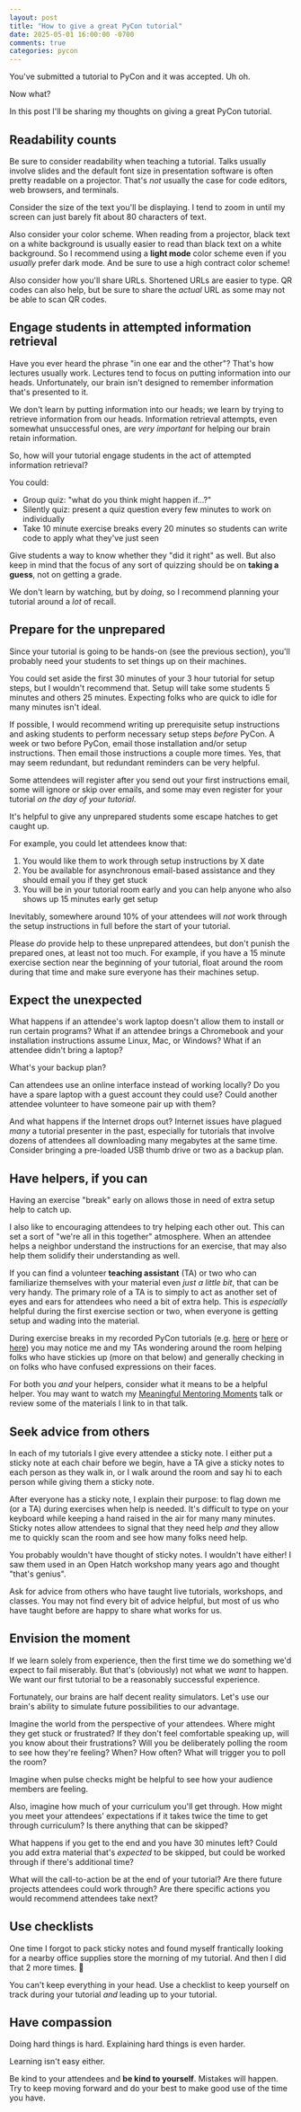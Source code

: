 ```yaml
---
layout: post
title: "How to give a great PyCon tutorial"
date: 2025-05-01 16:00:00 -0700
comments: true
categories: pycon
---
```


You've submitted a tutorial to PyCon and it was accepted.
Uh oh.

Now what?

In this post I'll be sharing my thoughts on giving a great PyCon tutorial.


## Readability counts

Be sure to consider readability when teaching a tutorial.
Talks usually involve slides and the default font size in presentation software is often pretty readable on a projector.
That's *not* usually the case for code editors, web browsers, and terminals.

Consider the size of the text you'll be displaying.
I tend to zoom in until my screen can just barely fit about 80 characters of text.

Also consider your color scheme.
When reading from a projector, black text on a white background is usually easier to read than black text on a white background.
So I recommend using a **light mode** color scheme even if you *usually* prefer dark mode.
And be sure to use a high contract color scheme!

Also consider how you'll share URLs.
Shortened URLs are easier to type.
QR codes can also help, but be sure to share the *actual* URL as some may not be able to scan QR codes.


## Engage students in attempted information retrieval

Have you ever heard the phrase "in one ear and the other"?
That's how lectures usually work.
Lectures tend to focus on putting information into our heads.
Unfortunately, our brain isn't designed to remember information that's presented to it.

We don't learn by putting information into our heads; we learn by trying to retrieve information from our heads.
Information retrieval attempts, even somewhat unsuccessful ones, are *very important* for helping our brain retain information.

So, how will your tutorial engage students in the act of attempted information retrieval?

You could:

- Group quiz: "what do you think might happen if...?"
- Silently quiz: present a quiz question every few minutes to work on individually
- Take 10 minute exercise breaks every 20 minutes so students can write code to apply what they've just seen

Give students a way to know whether they "did it right" as well.
But also keep in mind that the focus of any sort of quizzing should be on **taking a guess**, not on getting a grade.

We don't learn by watching, but by *doing*, so I recommend planning your tutorial around a *lot* of recall.


## Prepare for the unprepared

Since your tutorial is going to be hands-on (see the previous section), you'll probably need your students to set things up on their machines.

You could set aside the first 30 minutes of your 3 hour tutorial for setup steps, but I wouldn't recommend that.
Setup will take some students 5 minutes and others 25 minutes.
Expecting folks who are quick to idle for many minutes isn't ideal.

If possible, I would recommend writing up prerequisite setup instructions and asking students to perform necessary setup steps *before* PyCon.
A week or two before PyCon, email those installation and/or setup instructions.
Then email those instructions a couple more times.
Yes, that may seem redundant, but redundant reminders can be very helpful.

Some attendees will register after you send out your first instructions email, some will ignore or skip over emails, and some may even register for your tutorial *on the day of your tutorial*.

It's helpful to give any unprepared students some escape hatches to get caught up.

For example, you could let attendees know that:

1. You would like them to work through setup instructions by X date
2. You be available for asynchronous email-based assistance and they should email you if they get stuck
3. You will be in your tutorial room early and you can help anyone who also shows up 15 minutes early get setup

Inevitably, somewhere around 10% of your attendees will *not* work through the setup instructions in full before the start of your tutorial.

Please *do* provide help to these unprepared attendees, but don't punish the prepared ones, at least not too much.
For example, if you have a 15 minute exercise section near the beginning of your tutorial, float around the room during that time and make sure everyone has their machines setup.


## Expect the unexpected

What happens if an attendee's work laptop doesn't allow them to install or run certain programs?
What if an attendee brings a Chromebook and your installation instructions assume Linux, Mac, or Windows?
What if an attendee didn't bring a laptop?

What's your backup plan?

Can attendees use an online interface instead of working locally?
Do you have a spare laptop with a guest account they could use?
Could another attendee volunteer to have someone pair up with them?

And what happens if the Internet drops out?
Internet issues have plagued *many* a tutorial presenter in the past, especially for tutorials that involve dozens of attendees all downloading many megabytes at the same time.
Consider bringing a pre-loaded USB thumb drive or two as a backup plan.


## Have helpers, if you can

Having an exercise "break" early on allows those in need of extra setup help to catch up.

I also like to encouraging attendees to try helping each other out.
This can set a sort of "we're all in this together" atmosphere.
When an attendee helps a neighbor understand the instructions for an exercise, that may also help them solidify their understanding as well.

If you can find a volunteer **teaching assistant** (TA) or two who can familiarize themselves with your material even *just a little bit*, that can be very handy.
The primary role of a TA is to simply to act as another set of eyes and ears for attendees who need a bit of extra help.
This is *especially* helpful during the first exercise section or two, when everyone is getting setup and wading into the material.

During exercise breaks in my recorded PyCon tutorials (e.g. [here](https://youtu.be/_6U1XoxyyBY?feature=shared&t=2310) or [here](https://youtu.be/ixiRkUwPI2A?feature=shared&t=1078) or [here](https://youtu.be/6zu8lrYn6t8?feature=shared&t=1605)) you may notice me and my TAs wondering around the room helping folks who have stickies up (more on that below) and generally checking in on folks who have confused expressions on their faces.

For both you *and* your helpers, consider what it means to be a helpful helper.
You may want to watch my [Meaningful Mentoring Moments](https://treyhunner.com/mentoring/resources.html) talk or review some of the materials I link to in that talk.


## Seek advice from others

In each of my tutorials I give every attendee a sticky note.
I either put a sticky note at each chair before we begin, have a TA give a sticky notes to each person as they walk in, or I walk around the room and say hi to each person while giving them a sticky note.

After everyone has a sticky note, I explain their purpose: to flag down me (or a TA) during exercises when help is needed.
It's difficult to type on your keyboard while keeping a hand raised in the air for many many minutes.
Sticky notes allow attendees to signal that they need help *and* they allow me to quickly scan the room and see how many folks need help.

You probably wouldn't have thought of sticky notes.
I wouldn't have either!
I saw them used in an Open Hatch workshop many years ago and thought "that's genius".

Ask for advice from others who have taught live tutorials, workshops, and classes.
You may not find every bit of advice helpful, but most of us who have taught before are happy to share what works for us.


## Envision the moment

If we learn solely from experience, then the first time we do something we'd expect to fail miserably.
But that's (obviously) not what we *want* to happen.
We want our first tutorial to be a reasonably successful experience.

Fortunately, our brains are half decent reality simulators.
Let's use our brain's ability to simulate future possibilities to our advantage.

Imagine the world from the perspective of your attendees.
Where might they get stuck or frustrated?
If they don't feel comfortable speaking up, will you know about their frustrations?
Will you be deliberately polling the room to see how they're feeling?
When?
How often?
What will trigger you to poll the room?

Imagine when pulse checks might be helpful to see how your audience members are feeling.

Also, imagine how much of your curriculum you'll get through.
How might you meet your attendees' expectations if it takes twice the time to get through curriculum?
Is there anything that can be skipped?

What happens if you get to the end and you have 30 minutes left?
Could you add extra material that's *expected* to be skipped, but could be worked through if there's additional time?

What will the call-to-action be at the end of your tutorial?
Are there future projects attendees could work through?
Are there specific actions you would recommend attendees take next?


## Use checklists

One time I forgot to pack sticky notes and found myself frantically looking for a nearby office supplies store the morning of my tutorial.
And then I did that 2 more times. 😬

You can't keep everything in your head.
Use a checklist to keep yourself on track during your tutorial *and* leading up to your tutorial.


## Have compassion

Doing hard things is hard.
Explaining hard things is even harder.

Learning isn't easy either.

Be kind to your attendees and **be kind to yourself**.
Mistakes will happen.
Try to keep moving forward and do your best to make good use of the time you have.
